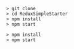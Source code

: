 


```
> git clone
> cd ReduxSimpleStarter
> npm install
> npm start
```

```
> npm install
> npm start
```
